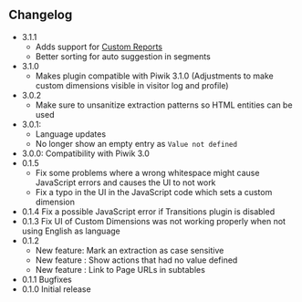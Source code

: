 ## Changelog

* 3.1.1
  * Adds support for [Custom Reports](https://plugins.piwik.org/CustomReports)
  * Better sorting for auto suggestion in segments
* 3.1.0
  * Makes plugin compatible with Piwik 3.1.0 (Adjustments to make custom dimensions visible in visitor log and profile)
* 3.0.2
  * Make sure to unsanitize extraction patterns so HTML entities can be used
* 3.0.1: 
  * Language updates
  * No longer show an empty entry as `Value not defined`
* 3.0.0: Compatibility with Piwik 3.0
* 0.1.5 
  * Fix some problems where a wrong whitespace might cause JavaScript errors and causes the UI to not work
  * Fix a typo in the UI in the JavaScript code which sets a custom dimension  
* 0.1.4 Fix a possible JavaScript error if Transitions plugin is disabled
* 0.1.3 Fix UI of Custom Dimensions was not working properly when not using English as language
* 0.1.2
  * New feature: Mark an extraction as case sensitive
  * New feature : Show actions that had no value defined
  * New feature : Link to Page URLs in subtables
* 0.1.1 Bugfixes
* 0.1.0 Initial release
